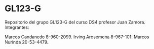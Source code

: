 # GL123-G
Repositorio del grupo GL123-G del curso DS4 profesor Juan Zamora.
Integrantes: 

Marcos Candanedo 8-960-2099.
Irving Arosemena 8-967-101.
Marcos Nurinda 20-53-4479.
